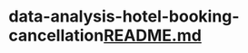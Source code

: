 # data-analysis-hotel-booking-cancellation[README.md](https://github.com/vimalganth17/data-analysis-hotel-booking-cancellation/files/13422229/README.md)
